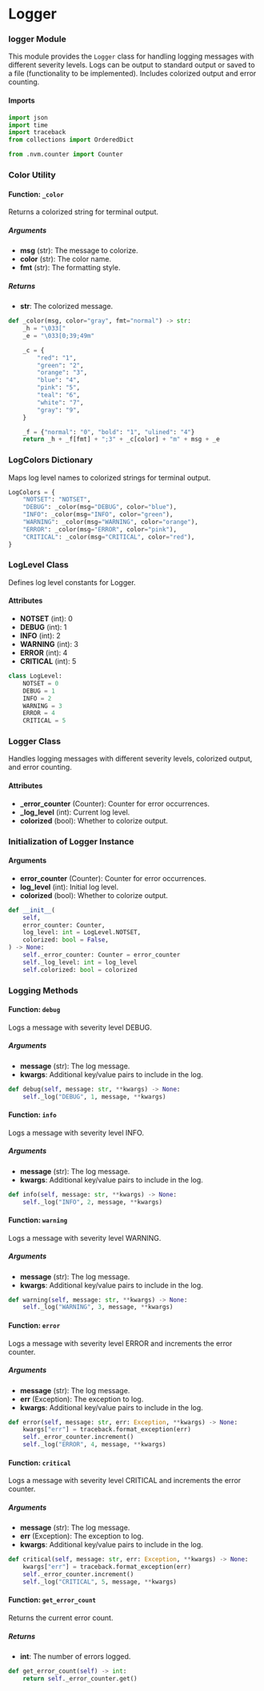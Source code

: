 # Logger

### logger Module
This module provides the `Logger` class for handling logging messages with different severity levels. Logs can be output to standard output or saved to a file (functionality to be implemented). Includes colorized output and error counting.

#### Imports
```py title="logger.py"
import json
import time
import traceback
from collections import OrderedDict

from .nvm.counter import Counter
```

### Color Utility

#### Function: `_color`
Returns a colorized string for terminal output.

##### Arguments
- **msg** (str): The message to colorize.
- **color** (str): The color name.
- **fmt** (str): The formatting style.

##### Returns
- **str**: The colorized message.

```py title="logger.py"
def _color(msg, color="gray", fmt="normal") -> str:
    _h = "\033["
    _e = "\033[0;39;49m"

    _c = {
        "red": "1",
        "green": "2",
        "orange": "3",
        "blue": "4",
        "pink": "5",
        "teal": "6",
        "white": "7",
        "gray": "9",
    }

    _f = {"normal": "0", "bold": "1", "ulined": "4"}
    return _h + _f[fmt] + ";3" + _c[color] + "m" + msg + _e
```

### LogColors Dictionary
Maps log level names to colorized strings for terminal output.

```py title="logger.py"
LogColors = {
    "NOTSET": "NOTSET",
    "DEBUG": _color(msg="DEBUG", color="blue"),
    "INFO": _color(msg="INFO", color="green"),
    "WARNING": _color(msg="WARNING", color="orange"),
    "ERROR": _color(msg="ERROR", color="pink"),
    "CRITICAL": _color(msg="CRITICAL", color="red"),
}
```

### LogLevel Class
Defines log level constants for Logger.

#### Attributes
- **NOTSET** (int): 0
- **DEBUG** (int): 1
- **INFO** (int): 2
- **WARNING** (int): 3
- **ERROR** (int): 4
- **CRITICAL** (int): 5

```py title="logger.py"
class LogLevel:
    NOTSET = 0
    DEBUG = 1
    INFO = 2
    WARNING = 3
    ERROR = 4
    CRITICAL = 5
```

### Logger Class
Handles logging messages with different severity levels, colorized output, and error counting.

#### Attributes
- **_error_counter** (Counter): Counter for error occurrences.
- **_log_level** (int): Current log level.
- **colorized** (bool): Whether to colorize output.

### Initialization of Logger Instance

#### Arguments
- **error_counter** (Counter): Counter for error occurrences.
- **log_level** (int): Initial log level.
- **colorized** (bool): Whether to colorize output.

```py title="logger.py"
def __init__(
    self,
    error_counter: Counter,
    log_level: int = LogLevel.NOTSET,
    colorized: bool = False,
) -> None:
    self._error_counter: Counter = error_counter
    self._log_level: int = log_level
    self.colorized: bool = colorized
```

### Logging Methods

#### Function: `debug`
Logs a message with severity level DEBUG.

##### Arguments
- **message** (str): The log message.
- **kwargs**: Additional key/value pairs to include in the log.

```py title="logger.py"
def debug(self, message: str, **kwargs) -> None:
    self._log("DEBUG", 1, message, **kwargs)
```

#### Function: `info`
Logs a message with severity level INFO.

##### Arguments
- **message** (str): The log message.
- **kwargs**: Additional key/value pairs to include in the log.

```py title="logger.py"
def info(self, message: str, **kwargs) -> None:
    self._log("INFO", 2, message, **kwargs)
```

#### Function: `warning`
Logs a message with severity level WARNING.

##### Arguments
- **message** (str): The log message.
- **kwargs**: Additional key/value pairs to include in the log.

```py title="logger.py"
def warning(self, message: str, **kwargs) -> None:
    self._log("WARNING", 3, message, **kwargs)
```

#### Function: `error`
Logs a message with severity level ERROR and increments the error counter.

##### Arguments
- **message** (str): The log message.
- **err** (Exception): The exception to log.
- **kwargs**: Additional key/value pairs to include in the log.

```py title="logger.py"
def error(self, message: str, err: Exception, **kwargs) -> None:
    kwargs["err"] = traceback.format_exception(err)
    self._error_counter.increment()
    self._log("ERROR", 4, message, **kwargs)
```

#### Function: `critical`
Logs a message with severity level CRITICAL and increments the error counter.

##### Arguments
- **message** (str): The log message.
- **err** (Exception): The exception to log.
- **kwargs**: Additional key/value pairs to include in the log.

```py title="logger.py"
def critical(self, message: str, err: Exception, **kwargs) -> None:
    kwargs["err"] = traceback.format_exception(err)
    self._error_counter.increment()
    self._log("CRITICAL", 5, message, **kwargs)
```

#### Function: `get_error_count`
Returns the current error count.

##### Returns
- **int**: The number of errors logged.

```py title="logger.py"
def get_error_count(self) -> int:
    return self._error_counter.get()
```
